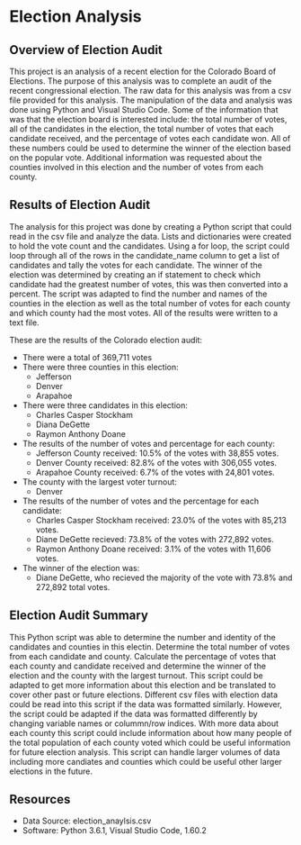 # Election Analysis

## Overview of Election Audit

This project is an analysis of a recent election for the Colorado Board of Elections. The purpose of this analysis was to complete an audit of the recent congressional election. The raw data for this analysis was from a csv file provided for this analysis. The manipulation of the data and analysis was done using Python and Visual Studio Code. Some of the information that was that the election board is interested include: the total number of votes, all of the candidates in the election, the total number of votes that each candidate received, and the percentage of votes each candidate won. All of these numbers could be used to determine the winner of the election based on the popular vote. Additional information was requested about the counties involved in this election and the number of votes from each county.

## Results of Election Audit

The analysis for this project was done by creating a Python script that could read in the csv file and analyze the data. Lists and dictionaries were created to hold the vote count and the candidates. Using a for loop, the script could loop through all of the rows in the candidate_name column to get a list of candidates and tally the votes for each candidate. The winner of the election was determined by creating an if statement to check which candidate had the greatest number of votes, this was then converted into a percent. The script was adapted to find the number and names of the counties in the election as well as the total number of votes for each county and which county had the most votes. All of the results were written to a text file.

These are the results of the Colorado election audit:

- There were a total of 369,711 votes
- There were three counties in this election:
  - Jefferson
  - Denver
  - Arapahoe
- There were three candidates in this election:
  - Charles Casper Stockham
  - Diana DeGette
  - Raymon Anthony Doane
- The results of the number of votes and percentage for each county:
  - Jefferson County received: 10.5% of the votes with 38,855 votes.
  - Denver County received: 82.8% of the votes with 306,055 votes.
  - Arapahoe County received: 6.7% of the votes with 24,801 votes.
- The county with the largest voter turnout:
  - Denver
- The results of the number of votes and the percentage for each candidate:
  - Charles Casper Stockham received: 23.0% of the votes with 85,213 votes.
  - Diane DeGette recieved: 73.8% of the votes with 272,892 votes.
  - Raymon Anthony Doane received: 3.1% of the votes with 11,606 votes.
- The winner of the election was:
  - Diane DeGette, who recieved the majority of the vote with 73.8% and 272,892 total votes.

## Election Audit Summary

This Python script was able to determine the number and identity of the candidates and counties in this electin. Determine the total number of votes from each candidate and county. Calculate the percentage of votes that each county and candidate received and determine the winner of the election and the county with the largest turnout. This script could be adapted to get more information about this election and be translated to cover other past or future elections. Different csv files with election data could be read into this script if the data was formatted similarly. However, the script could be adapted if the data was formatted differently by changing variable names or colummn/row indices. With more data about each county this script could include information about how many people of the total population of each county voted which could be useful information for future election analysis. This script can handle larger volumes of data including more candiates and counties which could be useful other larger elections in the future.

## Resources

- Data Source: election_anaylsis.csv
- Software: Python 3.6.1, Visual Studio Code, 1.60.2
